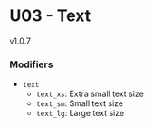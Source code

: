# U03 - Text
v1.0.7

### Modifiers
* `text`
    * `text_xs`: Extra small text size
    * `text_sm`: Small text size
    * `text_lg`: Large text size
